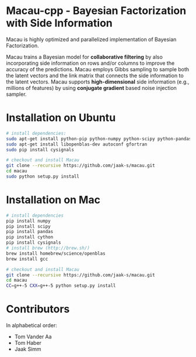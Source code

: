 # Macau-cpp - Bayesian Factorization with Side Information
Macau is highly optimized and parallelized implementation of Bayesian Factorization.

Macau trains a Bayesian model for **collaborative filtering** by also incorporating side information on rows and/or columns to improve the accuracy of the predictions.
Macau employs Gibbs sampling to sample both the latent vectors and the link matrix that connects the side information to the latent vectors. Macau supports **high-dimensional** side information (e.g., millions of features) by using **conjugate gradient** based noise injection sampler.

# Installation on Ubuntu
```bash
# install dependencies:
sudo apt-get install python-pip python-numpy python-scipy python-pandas cython
sudo apt-get install libopenblas-dev autoconf gfortran
sudo pip install cysignals

# checkout and install Macau
git clone --recursive https://github.com/jaak-s/macau.git
cd macau
sudo python setup.py install
```

# Installation on Mac
```bash
# install dependencies
pip install numpy
pip install scipy
pip install pandas
pip install cython
pip install cysignals
# install brew (http://brew.sh/)
brew install homebrew/science/openblas
brew install gcc

# checkout and install Macau
git clone --recursive https://github.com/jaak-s/macau.git
cd macau
CC=g++-5 CXX=g++-5 python setup.py install
```

# Contributors
In alphabetical order:
- Tom Vander Aa
- Tom Haber
- Jaak Simm 

